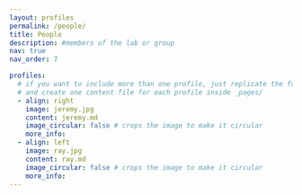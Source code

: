 ```yaml
---
layout: profiles
permalink: /people/
title: People
description: #members of the lab or group
nav: true
nav_order: 7

profiles:
  # if you want to include more than one profile, just replicate the following block
  # and create one content file for each profile inside _pages/
  - align: right
    image: jeremy.jpg
    content: jeremy.md
    image_circular: false # crops the image to make it circular
    more_info: 
  - align: left
    image: ray.jpg
    content: ray.md
    image_circular: false # crops the image to make it circular
    more_info: 
---
```

